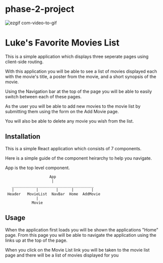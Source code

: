 # phase-2-project

![ezgif com-video-to-gif](https://user-images.githubusercontent.com/107516857/218320983-d52ee587-58b1-4440-a090-c5221d2b618d.gif)

# Luke's Favorite Movies List
This is a simple application which displays three seperate pages using client-side routing. 

With this application you will be able to see a list of movies displayed each with the movie's title, a poster from the movie, and a short synopsis of the movie.

Using the Navigation bar at the top of the page you will be able to easily switch between each of these pages.

As the user you will be able to add new movies to the movie list by submitting them using the form on the Add Movie page.

You will also be able to delete any movie you wish from the list.
                
## Installation
This is a simple React application which consists of 7 components. 

Here is a simple guide of the component heirarchy to help you navigate.

App is the top level component.

                        App
                         |
       _____________________________________                  
       |          |        |      |        |
     Header   MovieList  NavBar  Home  AddMovie
                  |
                Movie

## Usage

When the application first loads you will be shown the applications "Home" page. From this page you will be able to navigate the application using the links up at the top of the page.

When you click on the Movie List link you will be taken to the movie list page and there will be a list of movies displayed for you 




